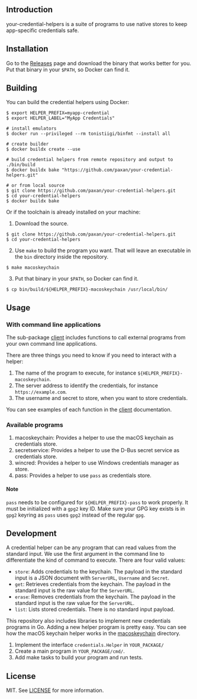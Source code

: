 ## Introduction

your-credential-helpers is a suite of programs to use native stores to keep
app-specific credentials safe.

## Installation

Go to the [Releases](https://github.com/paxan/your-credential-helpers/releases) page and download the binary that works better for you. Put that binary in your `$PATH`, so Docker can find it.

## Building

You can build the credential helpers using Docker:

```shell
$ export HELPER_PREFIX=myapp-credential
$ export HELPER_LABEL="MyApp Credentials"

# install emulators
$ docker run --privileged --rm tonistiigi/binfmt --install all

# create builder
$ docker buildx create --use

# build credential helpers from remote repository and output to ./bin/build
$ docker buildx bake "https://github.com/paxan/your-credential-helpers.git"

# or from local source
$ git clone https://github.com/paxan/your-credential-helpers.git
$ cd your-credential-helpers
$ docker buildx bake
```

Or if the toolchain is already installed on your machine:

1. Download the source.

```shell
$ git clone https://github.com/paxan/your-credential-helpers.git
$ cd your-credential-helpers
```

2.  Use `make` to build the program you want. That will leave an executable in the `bin` directory inside the repository.

```shell
$ make macoskeychain
```

3.  Put that binary in your `$PATH`, so Docker can find it.

```shell
$ cp bin/build/${HELPER_PREFIX}-macoskeychain /usr/local/bin/
```

## Usage

### With command line applications

The sub-package [client](https://godoc.org/github.com/paxan/your-credential-helpers/client) includes
functions to call external programs from your own command line applications.

There are three things you need to know if you need to interact with a helper:

1. The name of the program to execute, for instance `${HELPER_PREFIX}-macoskeychain`.
2. The server address to identify the credentials, for instance `https://example.com`.
3. The username and secret to store, when you want to store credentials.

You can see examples of each function in the [client](https://godoc.org/github.com/paxan/your-credential-helpers/client) documentation.

### Available programs

1. macoskeychain: Provides a helper to use the macOS keychain as credentials store.
2. secretservice: Provides a helper to use the D-Bus secret service as credentials store.
3. wincred: Provides a helper to use Windows credentials manager as store.
4. pass: Provides a helper to use `pass` as credentials store.

#### Note

`pass` needs to be configured for `${HELPER_PREFIX}-pass` to work properly.
It must be initialized with a `gpg2` key ID. Make sure your GPG key exists is in `gpg2` keyring as `pass` uses `gpg2` instead of the regular `gpg`.

## Development

A credential helper can be any program that can read values from the standard input. We use the first argument in the command line to differentiate the kind of command to execute. There are four valid values:

- `store`: Adds credentials to the keychain. The payload in the standard input is a JSON document with `ServerURL`, `Username` and `Secret`.
- `get`: Retrieves credentials from the keychain. The payload in the standard input is the raw value for the `ServerURL`.
- `erase`: Removes credentials from the keychain. The payload in the standard input is the raw value for the `ServerURL`.
- `list`: Lists stored credentials. There is no standard input payload.

This repository also includes libraries to implement new credentials programs in Go. Adding a new helper program is pretty easy. You can see how the macOS keychain helper works in the [macoskeychain](macoskeychain) directory.

1. Implement the interface `credentials.Helper` in `YOUR_PACKAGE/`
2. Create a main program in `YOUR_PACKAGE/cmd/`.
3. Add make tasks to build your program and run tests.

## License

MIT. See [LICENSE](LICENSE) for more information.
